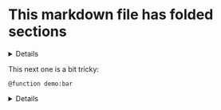 # This markdown file has folded sections

<details>

`@function demo:foo`

```mcfunction
say foo
```

</details>

This next one is a bit tricky:

`@function demo:bar`

<details>

```mcfunction
say bar
```

</details>
